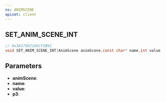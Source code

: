 ```yaml
---
ns: ANIMSCENE
apiset: client
---
```

## SET_ANIM_SCENE_INT

```c
// 0x3A379D2166CF5B92
void SET_ANIM_SCENE_INT(AnimScene animScene,const char* name,int value,BOOL p3);
```


## Parameters
* **animScene**:
* **name**:
* **value**:
* **p3**:



